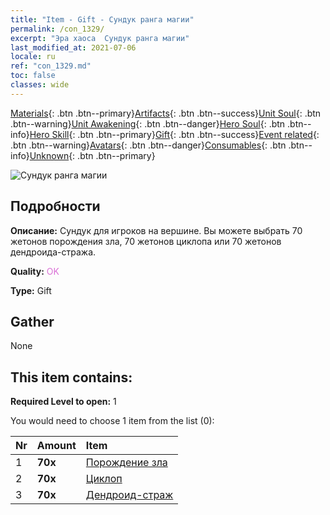 ```yaml
---
title: "Item - Gift - Сундук ранга магии"
permalink: /con_1329/
excerpt: "Эра хаоса  Сундук ранга магии"
last_modified_at: 2021-07-06
locale: ru
ref: "con_1329.md"
toc: false
classes: wide
---
```

 [Materials](/ItemsRU/){: .btn .btn--primary}[Artifacts](/ItemsRU/Artifacts/){: .btn .btn--success}[Unit Soul](/ItemsRU/UnitSoul/){: .btn .btn--warning}[Unit Awakening](/ItemsRU/UnitAwakening/){: .btn .btn--danger}[Hero Soul](/ItemsRU/HeroSoul/){: .btn .btn--info}[Hero Skill](/ItemsRU/HeroSkill/){: .btn .btn--primary}[Gift](/ItemsRU/Gift/){: .btn .btn--success}[Event related](/ItemsRU/Events/){: .btn .btn--warning}[Avatars](/ItemsRU/Avatars/){: .btn .btn--danger}[Consumables](/ItemsRU/Consumables/){: .btn .btn--info}[Unknown](/ItemsRU/Unknown/){: .btn .btn--primary}

 ![Сундук ранга магии](/images/t/i_905001.png)

## Подробности
 **Описание:** Сундук для игроков на вершине. Вы можете выбрать 70 жетонов порождения зла, 70 жетонов циклопа или 70 жетонов дендроида-стража.

 **Quality:** <span style="color: #DA70D6">OK</span>

 **Type:** Gift

## Gather

  None

## This item contains:

 **Required Level to open:** 1

 You would need to choose 1 item from the list (0):

  | Nr | Amount |     Item    |
  |:---|:-------|:------------|
  | 1 |  **70x** | [Порождение зла](/ItemsRU/unt_230/) |  | 
  | 2 |  **70x** | [Циклоп](/ItemsRU/unt_222/) |  | 
  | 3 |  **70x** | [Дендроид-страж](/ItemsRU/unt_203/) |  | 
